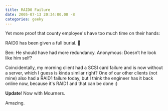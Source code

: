 ```yaml
---
title: RAID0 Failure
date: 2005-07-13 20:34:00.00 -8
categories: geeky
---
```

Yet more proof that county employee's have too much time on their hands:

RAID0 has been given a full burial. :ghost:

Ben: He should have had more redundancy.
Anonymous: Doesn’t he look like him self?

Coincidentally, my morning client had a SCSI card failure and is now without a server, which I guess is kinda similar right? One of our other clients (not mine) also had a RAID1 failure today, but I think the engineer has it back online now, because it's RAID1 and that can be done :)

**Update**! Now with Mourners.

Amazing.
